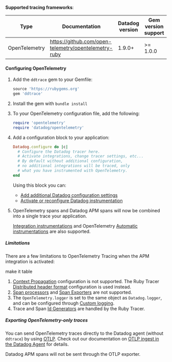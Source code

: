 **Supported tracing frameworks**:

| Type          | Documentation                                        | Datadog version | Gem version support |
| ------------- | ---------------------------------------------------- | --------------- | ------------------- |
| OpenTelemetry | https://github.com/open-telemetry/opentelemetry-ruby | 1.9.0+          | >= 1.0.0            |

#### Configuring OpenTelemetry

1. Add the `ddtrace` gem to your Gemfile:

    ```ruby
    source 'https://rubygems.org'
    gem 'ddtrace'
    ```

1. Install the gem with `bundle install`
1. To your OpenTelemetry configuration file, add the following:

    ```ruby
    require 'opentelemetry'
    require 'datadog/opentelemetry'
    ```

1. Add a configuration block to your application:

    ```ruby
    Datadog.configure do |c|
      # Configure the Datadog tracer here.
      # Activate integrations, change tracer settings, etc...
      # By default without additional configuration,
      # no additional integrations will be traced, only
      # what you have instrumented with OpenTelemetry.
    end
    ```

   Using this block you can:

    - [Add additional Datadog configuration settings](#additional-configuration)
    - [Activate or reconfigure Datadog instrumentation](#integration-instrumentation)

1. OpenTelemetry spans and Datadog APM spans will now be combined into a single trace your application.

   [Integration instrumentations](#integration-instrumentation) and OpenTelemetry [Automatic instrumentations](https://opentelemetry.io/docs/instrumentation/ruby/automatic/) are also supported.

##### Limitations

There are a few limitations to OpenTelemetry Tracing when the APM integration is activated:

make it table

1. [Context Propagation](https://opentelemetry.io/docs/instrumentation/ruby/manual/#context-propagation) configuration is not supported. The Ruby Tracer [Distributed header format](#distributed-header-formats) configuration is used instead.
1. [Span processors](https://opentelemetry.io/docs/reference/specification/trace/sdk/#span-processor) and [Span Exporters](https://opentelemetry.io/docs/reference/specification/trace/sdk/#span-exporter) are not supported.
1. The `OpenTelemetry.logger` is set to the same object as `Datadog.logger`, and can be configured through [Custom logging](#custom-logging).
1. Trace and Span [Id Generators](https://opentelemetry.io/docs/reference/specification/trace/sdk/#id-generators) are handled by the Ruby Tracer.

##### Exporting OpenTelemetry-only traces

You can send OpenTelemetry traces directly to the Datadog agent (without `ddtrace`) by using [OTLP](https://open-telemetry.github.io/opentelemetry-ruby/opentelemetry-exporter-otlp/latest).
Check out our documentation on [OTLP ingest in the Datadog Agent](https://docs.datadoghq.com/tracing/setup_overview/open_standards/#otlp-ingest-in-datadog-agent) for details.

Datadog APM spans will not be sent through the OTLP exporter.
